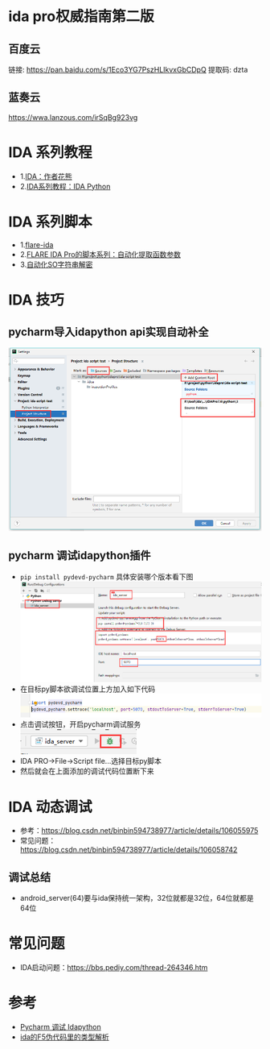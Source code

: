 
# ida pro权威指南第二版
## 百度云
链接: https://pan.baidu.com/s/1Eco3YG7PszHLIkvxGbCDpQ 提取码: dzta
## 蓝奏云
https://wwa.lanzous.com/irSqBg923vg
# IDA 系列教程
- 1.[IDA：作者花熊](https://blog.csdn.net/hgy413/category_1151311.html)
- 2.[IDA系列教程：IDA Python](https://www.yunyawu.com/2020/06/28/ida-python%E5%AD%A6%E4%B9%A0/)
# IDA 系列脚本
- 1.[flare-ida](https://github.com/fireeye/flare-ida)
- 2.[FLARE IDA Pro的脚本系列：自动化提取函数参数](https://www.freebuf.com/sectool/89273.html)
- 3.[自动化SO字符串解密](https://gaybc.github.io/2019/04/11/%E5%AE%89%E5%8D%93%E9%80%86%E5%90%91-%E8%87%AA%E5%8A%A8%E5%8C%96SO%E5%AD%97%E7%AC%A6%E4%B8%B2%E8%A7%A3%E5%AF%86/)
# IDA 技巧
## pycharm导入idapython api实现自动补全
![image](./images/pycharm_import_idaapi.png)
## pycharm 调试idapython插件
- `pip install pydevd-pycharm` 具体安装哪个版本看下图 \
![image](./images/pycharm_debug_config.png)
- 在目标py脚本欲调试位置上方加入如下代码
![image](./images/pycharm_debug_code.png)
- 点击调试按钮，开启pycharm调试服务 \
![image](./images/pycharm_debug_btn.png)
- IDA PRO->File->Script file...选择目标py脚本
- 然后就会在上面添加的调试代码位置断下来
# IDA 动态调试
- 参考：https://blog.csdn.net/binbin594738977/article/details/106055975
- 常见问题：https://blog.csdn.net/binbin594738977/article/details/106058742
## 调试总结
- android_server(64)要与ida保持统一架构，32位就都是32位，64位就都是64位

# 常见问题
- IDA启动问题：https://bbs.pediy.com/thread-264346.htm
# 参考
- [Pycharm 调试 Idapython](http://nigoule.com/?p=621)
- [ida的F5伪代码里的类型解析](https://hex-rays.com/products/ida/support/idadoc/1361.shtml)
